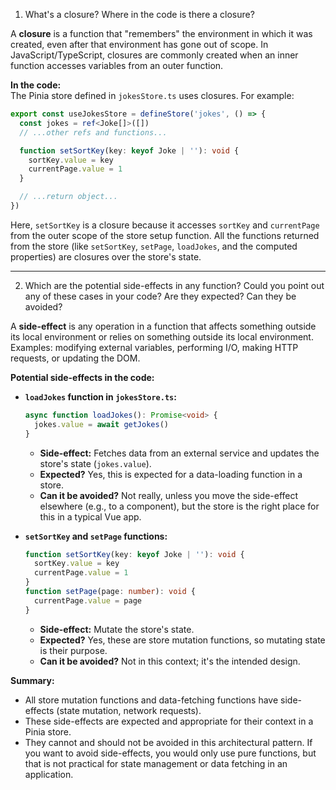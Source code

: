 1. What's a closure? Where in the code is there a closure?

A **closure** is a function that "remembers" the environment in which it was created, even after that environment has gone out of scope. In JavaScript/TypeScript, closures are commonly created when an inner function accesses variables from an outer function.

**In the code:**  
The Pinia store defined in `jokesStore.ts` uses closures. For example:

```typescript
export const useJokesStore = defineStore('jokes', () => {
  const jokes = ref<Joke[]>([])
  // ...other refs and functions...

  function setSortKey(key: keyof Joke | ''): void {
    sortKey.value = key
    currentPage.value = 1
  }

  // ...return object...
})
```

Here, `setSortKey` is a closure because it accesses `sortKey` and `currentPage` from the outer scope of the store setup function. All the functions returned from the store (like `setSortKey`, `setPage`, `loadJokes`, and the computed properties) are closures over the store's state.

---

2. Which are the potential side-effects in any function? Could you point out any of these cases in your code? Are they expected? Can they be avoided?

A **side-effect** is any operation in a function that affects something outside its local environment or relies on something outside its local environment. Examples: modifying external variables, performing I/O, making HTTP requests, or updating the DOM.

**Potential side-effects in the code:**

- **`loadJokes` function in `jokesStore.ts`:**

  ```typescript
  async function loadJokes(): Promise<void> {
    jokes.value = await getJokes()
  }
  ```

  - **Side-effect:** Fetches data from an external service and updates the store's state (`jokes.value`).
  - **Expected?** Yes, this is expected for a data-loading function in a store.
  - **Can it be avoided?** Not really, unless you move the side-effect elsewhere (e.g., to a component), but the store is the right place for this in a typical Vue app.

- **`setSortKey` and `setPage` functions:**
  ```typescript
  function setSortKey(key: keyof Joke | ''): void {
    sortKey.value = key
    currentPage.value = 1
  }
  function setPage(page: number): void {
    currentPage.value = page
  }
  ```
  - **Side-effect:** Mutate the store's state.
  - **Expected?** Yes, these are store mutation functions, so mutating state is their purpose.
  - **Can it be avoided?** Not in this context; it's the intended design.

**Summary:**

- All store mutation functions and data-fetching functions have side-effects (state mutation, network requests).
- These side-effects are expected and appropriate for their context in a Pinia store.
- They cannot and should not be avoided in this architectural pattern. If you want to avoid side-effects, you would only use pure functions, but that is not practical for state management or data fetching in an application.
